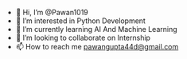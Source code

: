 - 👋 Hi, I’m @Pawan1019
- 👀 I’m interested in Python Development
- 🌱 I’m currently learning AI And Machine Learning
- 💞️ I’m looking to collaborate on Internship
- 📫 How to reach me pawangupta44d@gmail.com

<!---
Pawan1019/Pawan1019 is a ✨ special ✨ repository because its `README.md` (this file) appears on your GitHub profile.
You can click the Preview link to take a look at your changes.
--->
